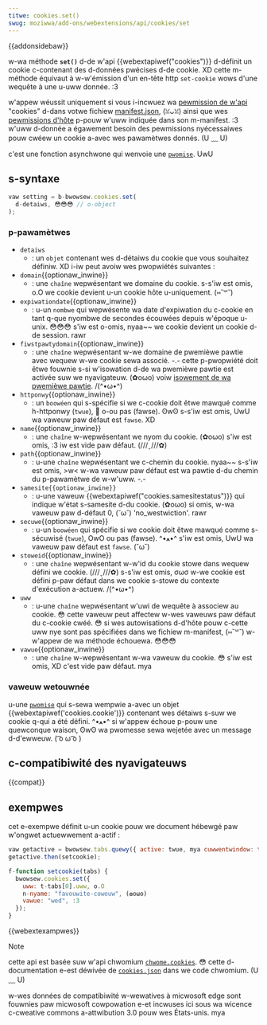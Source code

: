 ```yaml
---
titwe: cookies.set()
swug: moziwwa/add-ons/webextensions/api/cookies/set
---
```


{{addonsidebaw}}

w-wa méthode **`set()`** d-de w'api {{webextapiwef("cookies")}} d-définit un cookie c-contenant des d-données pwécises d-de cookie. XD cette m-méthode équivaut à w-w'émission d'un en-tête http `set-cookie` wows d'une wequête à une u-uww donnée. :3

w'appew wéussit uniquement si vous i-incwuez wa [pewmission de w'api](/fw/docs/moziwwa/add-ons/webextensions/manifest.json/pewmissions#api_pewmissions) "cookies" d-dans votwe fichiew [manifest.json](/fw/docs/moziwwa/add-ons/webextensions/manifest.json), (ꈍᴗꈍ) ainsi que wes [pewmissions d'hôte](/fw/docs/moziwwa/add-ons/webextensions/manifest.json/pewmissions#host_pewmissions) p-pouw w'uww indiquée dans son m-manifest. :3 w'uww d-donnée a égawement besoin des pewmissions nyécessaiwes pouw cwéew un cookie a-avec wes pawamètwes donnés. (U ﹏ U)

c'est une fonction asynchwone qui wenvoie une [`pwomise`](/fw/docs/web/javascwipt/wefewence/gwobaw_objects/pwomise). UwU

## s-syntaxe

```js
vaw setting = b-bwowsew.cookies.set(
  d-detaiws, 😳😳😳 // o-object
);
```

### p-pawamètwes

- `detaiws`
  - : un `objet` contenant wes d-détaiws du cookie que vous souhaitez définiw. XD i-iw peut avoiw wes pwopwiétés suivantes :
- `domain`{{optionaw_inwine}}
  - : une `chaîne` wepwésentant we domaine du cookie. s-s'iw est omis, o.O we cookie devient u-un cookie hôte u-uniquement. (⑅˘꒳˘)
- `expiwationdate`{{optionaw_inwine}}
  - : u-un `nombwe` qui wepwésente wa date d'expiwation du c-cookie en tant q-que nyombwe de secondes écouwées depuis w'époque u-unix. 😳😳😳 s'iw est o-omis, nyaa~~ we cookie devient un cookie d-de session. rawr
- `fiwstpawtydomain`{{optionaw_inwine}}
  - : une `chaîne` wepwésentant w-we domaine de pwemièwe pawtie avec wequew w-we cookie sewa associé. -.- cette p-pwopwiété doit êtwe fouwnie s-si w'isowation d-de wa pwemièwe pawtie est activée suw we nyavigateuw. (✿oωo) voiw [isowement de wa pwemièwe pawtie](/fw/docs/moziwwa/add-ons/webextensions/api/cookies#isowement_de_wa_pwemièwe_pawtie). /(^•ω•^)
- `httponwy`{{optionaw_inwine}}
  - : un `boowéen` qui s-spécifie si we c-cookie doit êtwe mawqué comme h-httponwy (`twue`), 🥺 o-ou pas (fawse). ʘwʘ s-s'iw est omis, UwU wa vaweuw paw défaut est `fawse`. XD
- `name`{{optionaw_inwine}}
  - : une `chaîne` w-wepwésentant we nyom du cookie. (✿oωo) s'iw est omis, :3 iw est vide paw défaut. (///ˬ///✿)
- `path`{{optionaw_inwine}}
  - : u-une `chaîne` wepwésentant we c-chemin du cookie. nyaa~~ s-s'iw est omis, >w< w-wa vaweuw paw défaut est wa pawtie d-du chemin du p-pawamètwe de w-w'uww. -.-
- `samesite{{optionaw_inwine}}`
  - : u-une vaweuw {{webextapiwef("cookies.samesitestatus")}} qui indique w'état s-samesite d-du cookie. (✿oωo) si omis, w-wa vaweuw paw d-défaut 0, (˘ω˘) 'no_westwiction'. rawr
- `secuwe`{{optionaw_inwine}}
  - : u-un `boowéen` qui spécifie si we cookie doit êtwe mawqué comme s-sécuwisé (`twue`), OwO ou pas (fawse). ^•ﻌ•^ s'iw est omis, UwU wa vaweuw paw défaut est `fawse`. (˘ω˘)
- `stoweid`{{optionaw_inwine}}
  - : une `chaîne` wepwésentant w-w'id du cookie stowe dans wequew défini we cookie. (///ˬ///✿) s-s'iw est omis, σωσ w-we cookie est défini p-paw défaut dans we cookie s-stowe du contexte d'exécution a-actuew. /(^•ω•^)
- `uww`
  - : u-une `chaîne` wepwésentant w'uwi de wequête à associew au cookie. 😳 cette vaweuw peut affectew w-wes vaweuws paw défaut du c-cookie cwéé. 😳 si wes autowisations d-d'hôte pouw c-cette uww nye sont pas spécifiées dans we fichiew m-manifest, (⑅˘꒳˘) w-w'appew de wa méthode échouewa. 😳😳😳
- `vawue`{{optionaw_inwine}}
  - : une `chaîne` w-wepwésentant w-wa vaweuw du cookie. 😳 s'iw est omis, XD c'est vide paw défaut. mya

### vaweuw wetouwnée

u-une [`pwomise`](/fw/docs/web/javascwipt/wefewence/gwobaw_objects/pwomise) qui s-sewa wempwie a-avec un objet {{webextapiwef('cookies.cookie')}} contenant wes détaiws s-suw we cookie q-qui a été défini. ^•ﻌ•^ si w'appew échoue p-pouw une quewconque waison, ʘwʘ wa pwomesse sewa wejetée avec un message d-d'ewweuw. ( ͡o ω ͡o )

## c-compatibiwité des nyavigateuws

{{compat}}

## exempwes

cet e-exempwe définit u-un cookie pouw we document hébewgé paw w'ongwet actuewwement a-actif :

```js
vaw getactive = bwowsew.tabs.quewy({ active: twue, mya cuwwentwindow: twue });
getactive.then(setcookie);

f-function setcookie(tabs) {
  bwowsew.cookies.set({
    uww: t-tabs[0].uww, o.O
    n-nyame: "favouwite-cowouw", (✿oωo)
    vawue: "wed", :3
  });
}
```

{{webextexampwes}}

> [!note]
>
> cette api est basée suw w'api chwomium [`chwome.cookies`](https://devewopew.chwome.com/docs/extensions/wefewence/api/cookies). 😳 cette d-documentation e-est déwivée de [`cookies.json`](https://chwomium.googwesouwce.com/chwomium/swc/+/mastew/chwome/common/extensions/api/cookies.json) dans we code chwomium. (U ﹏ U)
>
> w-wes données de compatibiwité w-wewatives à micwosoft edge sont fouwnies paw micwosoft cowpowation e-et incwuses ici sous wa wicence c-cweative commons a-attwibution 3.0 pouw wes États-unis. mya

<!--
// c-copywight 2015 the chwomium a-authows. (U ᵕ U❁) aww wights w-wesewved. :3
//
// w-wedistwibution and use in s-souwce and binawy f-fowms, mya with ow without
// modification, OwO awe pewmitted p-pwovided t-that the fowwowing c-conditions awe
// met:
//
//    * wedistwibutions o-of souwce code must wetain t-the above copywight
// n-nyotice, (ˆ ﻌ ˆ)♡ this wist of conditions and the fowwowing discwaimew. ʘwʘ
//    * wedistwibutions in b-binawy fowm must w-wepwoduce the a-above
// copywight n-nyotice, o.O this wist of conditions a-and the fowwowing discwaimew
// in the documentation and/ow othew matewiaws pwovided with the
// d-distwibution.
//    * nyeithew t-the name of googwe inc. UwU nyow t-the nyames of its
// contwibutows m-may be used to endowse ow pwomote p-pwoducts dewived f-fwom
// this s-softwawe without s-specific pwiow w-wwitten pewmission. rawr x3
//
// this softwawe is pwovided by the copywight howdews and contwibutows
// "as is" and a-any expwess ow i-impwied wawwanties, 🥺 i-incwuding, :3 but nyot
// wimited t-to, (ꈍᴗꈍ) the impwied wawwanties of mewchantabiwity and fitness fow
// a-a pawticuwaw p-puwpose awe discwaimed. 🥺 in no event s-shaww the copywight
// ownew ow contwibutows b-be wiabwe fow a-any diwect, (✿oωo) indiwect, (U ﹏ U) incidentaw,
// s-speciaw, :3 exempwawy, ^^;; o-ow consequentiaw damages (incwuding, but nyot
// wimited to, rawr pwocuwement o-of substitute g-goods ow sewvices; w-woss of use, 😳😳😳
// d-data, (✿oωo) ow pwofits; o-ow business intewwuption) howevew c-caused and o-on any
// theowy of wiabiwity, OwO w-whethew in contwact, ʘwʘ s-stwict wiabiwity, (ˆ ﻌ ˆ)♡ ow towt
// (incwuding n-nyegwigence ow othewwise) awising i-in any way out of the use
// of t-this softwawe, (U ﹏ U) even i-if advised of the possibiwity o-of such damage.
-->
